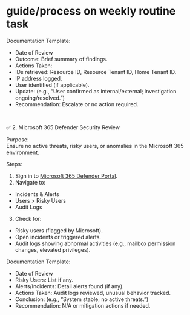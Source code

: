 # guide/process on weekly routine task



Documentation Template:

* Date of Review
* Outcome: Brief summary of findings.
* Actions Taken:
* IDs retrieved: Resource ID, Resource Tenant ID, Home Tenant ID.
* IP address logged.
* User identified (if applicable).
* Update: (e.g., “User confirmed as internal/external; investigation ongoing/resolved.”)
* Recommendation: Escalate or no action required.

![Shape](data:image/png;base64,iVBORw0KGgoAAAANSUhEUgAAAAEAAAABCAYAAAAfFcSJAAAAAXNSR0IArs4c6QAAAARnQU1BAACxjwv8YQUAAAAJcEhZcwAADsMAAA7DAcdvqGQAAAANSURBVBhXY2BgYGAAAAAFAAGKM+MAAAAAAElFTkSuQmCC)

![Shape](data:image/png;base64,iVBORw0KGgoAAAANSUhEUgAAAAEAAAABCAYAAAAfFcSJAAAAAXNSR0IArs4c6QAAAARnQU1BAACxjwv8YQUAAAAJcEhZcwAADsMAAA7DAcdvqGQAAAANSURBVBhXY2BgYGAAAAAFAAGKM+MAAAAAAElFTkSuQmCC)

✅ 2. Microsoft 365 Defender Security Review

Purpose:\
Ensure no active threats, risky users, or anomalies in the Microsoft 365 environment.

Steps:

1. Sign in to [Microsoft 365 Defender Portal](https://security.microsoft.com/).
2. Navigate to:

* Incidents & Alerts
* Users > Risky Users
* Audit Logs

3. Check for:

* Risky users (flagged by Microsoft).
* Open incidents or triggered alerts.
* Audit logs showing abnormal activities (e.g., mailbox permission changes, elevated privileges).

Documentation Template:

* Date of Review
* Risky Users: List if any.
* Alerts/Incidents: Detail alerts found (if any).
* Actions Taken: Audit logs reviewed, unusual behavior tracked.
* Conclusion: (e.g., “System stable; no active threats.”)
* Recommendation: N/A or mitigation actions if needed.
